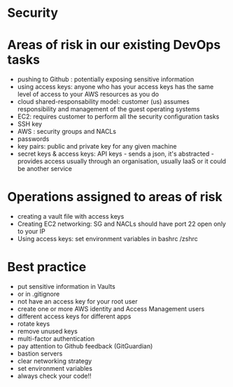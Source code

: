 # Security

# Areas of risk in our existing DevOps tasks
- pushing to Github : potentially exposing sensitive information
- using access keys: anyone who has your access keys has the same level of access to your AWS resources as you do
- cloud shared-responsability model: customer (us) assumes responsibility and management of the guest operating systems
- EC2: requires customer to perform all the security configuration tasks
- SSH key
- AWS : security groups and NACLs
- passwords
- key pairs: public and private key for any given machine
- secret keys & access keys: API keys - sends a json, it's abstracted - provides access usually through an organisation, usually IaaS or it could be another service

# Operations assigned to areas of risk
- creating a vault file with access keys
- Creating EC2 networking: SG and NACLs should have port 22 open only to your IP
- Using access keys: set environment variables in bashrc /zshrc


# Best practice
- put sensitive information in Vaults
- or in .gitignore
- not have an access key for your root user
- create one or more AWS identity and Access Management users
- different access keys for different apps
- rotate keys
- remove unused keys
- multi-factor authentication
- pay attention to Github feedback (GitGuardian)
- bastion servers
- clear networking strategy
- set environment variables
- always check your code!!
